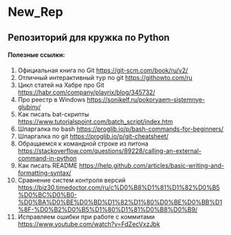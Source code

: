 # New_Rep
## Репозиторий для кружка по Python
#### Полезные ссылки:
1. Официальная книга по Git https://git-scm.com/book/ru/v2/
2. Отличный интерактивный тур по git https://githowto.com/ru
3. Цикл статей на Хабре про Git https://habr.com/company/playrix/blog/345732/
4. Про реестр в Windows https://sonikelf.ru/pokoryaem-sistemnye-glubiny/
5. Как писать bat-скрипты https://www.tutorialspoint.com/batch_script/index.htm
6. Шпаргалка по bash https://proglib.io/p/bash-commands-for-beginners/
7. Шпаргалка по git https://proglib.io/p/git-cheatsheet/ 
8. Обращаемся к командной строке из питона https://stackoverflow.com/questions/89228/calling-an-external-command-in-python
9. Как писать README https://help.github.com/articles/basic-writing-and-formatting-syntax/
10. Сравнение систем контроля версий https://biz30.timedoctor.com/ru/c%D0%B8%D1%81%D1%82%D0%B5%D0%BC%D0%B0-%D0%BA%D0%BE%D0%BD%D1%82%D1%80%D0%BE%D0%BB%D1%8F-%D0%B2%D0%B5%D1%80%D1%81%D0%B8%D0%B9/
11. Исправляем ошибки при работе с коммитами https://www.youtube.com/watch?v=FdZecVxzJbk
